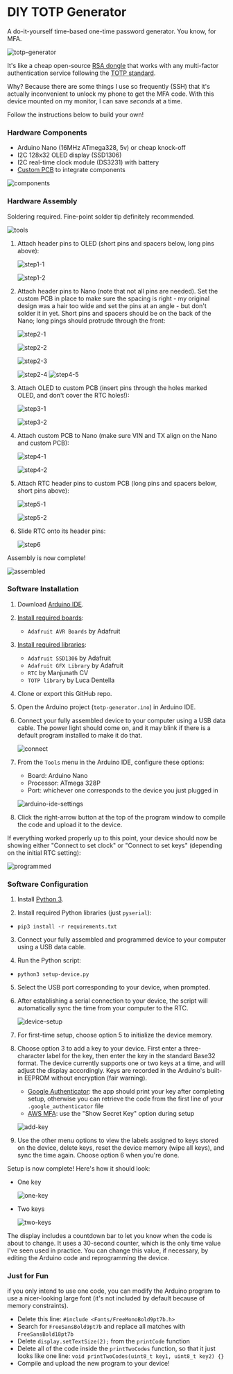 # DIY TOTP Generator

A do-it-yourself time-based one-time password generator. You know, for MFA.

![totp-generator](images/totp-generator.jpg)

It's like a cheap open-source [RSA dongle](https://www.tokenguard.com/SecurID-700.asp) that works with any multi-factor authentication service following the [TOTP standard](https://datatracker.ietf.org/doc/html/rfc6238).

Why? Because there are some things I use so frequently (SSH) that it's actually inconvenient to unlock my phone to get the MFA code. With this device mounted on my monitor, I can save *seconds* at a time.

Follow the instructions below to build your own!

### Hardware Components

- Arduino Nano (16MHz ATmega328, 5v) or cheap knock-off
- I2C 128x32 OLED display (SSD1306)
- I2C real-time clock module (DS3231) with battery
- [Custom PCB](custom-pcb/) to integrate components

![components](images/components.jpg)

### Hardware Assembly

Soldering required. Fine-point solder tip definitely recommended.

![tools](images/tools.jpg)

1. Attach header pins to OLED (short pins and spacers below, long pins above):

   ![step1-1](images/step1-1.jpg)

   ![step1-2](images/step1-2.jpg)


2. Attach header pins to Nano (note that not all pins are needed). Set the custom PCB in place to make sure the spacing is right - my original design was a hair too wide and set the pins at an angle - but don't solder it in yet. Short pins and spacers should be on the back of the Nano; long pings should protrude through the front:

   ![step2-1](images/step2-1.jpg)

   ![step2-2](images/step2-2.jpg)

   ![step2-3](images/step2-3.jpg)

   ![step2-4](images/step2-4.jpg)
   ![step4-5](images/step2-5.jpg)


3. Attach OLED to custom PCB (insert pins through the holes marked OLED, and don't cover the RTC holes!):

   ![step3-1](images/step3-1.jpg)

   ![step3-2](images/step3-2.jpg)


4. Attach custom PCB to Nano (make sure VIN and TX align on the Nano and custom PCB):

   ![step4-1](images/step4-1.jpg)

   ![step4-2](images/step4-2.jpg)


5. Attach RTC header pins to custom PCB (long pins and spacers below, short pins above):

   ![step5-1](images/step5-1.jpg)

   ![step5-2](images/step5-2.jpg)

6. Slide RTC onto its header pins:

   ![step6](images/step6.jpg)

Assembly is now complete!

![assembled](images/assembled.jpg)

### Software Installation

1. Download [Arduino IDE](https://www.arduino.cc/en/software).

2. [Install required boards](https://support.arduino.cc/hc/en-us/articles/360016119519-How-to-add-boards-in-the-board-manager):

   - `Adafruit AVR Boards` by Adafruit

3. [Install required libraries](https://docs.arduino.cc/software/ide-v1/tutorials/installing-libraries):
   - `Adafruit SSD1306` by Adafruit
   - `Adafruit GFX Library` by Adafruit
   - `RTC` by Manjunath CV
   - `TOTP library` by Luca Dentella

4. Clone or export this GitHub repo.

5. Open the Arduino project (`totp-generator.ino`) in Arduino IDE.

6. Connect your fully assembled device to your computer using a USB data cable. The power light should come on, and it may blink if there is a default program installed to make it do that.

   ![connect](images/connect.jpg)

7. From the `Tools` menu in the Arduino IDE, configure these options:
   - Board: Arduino Nano
   - Processor: ATmega 328P
   - Port: whichever one corresponds to the device you just plugged in

   ![arduino-ide-settings](images/arduino-ide-settings.jpg)

8. Click the right-arrow button at the top of the program window to compile the code and upload it to the device.

If everything worked properly up to this point, your device should now be showing either "Connect to set clock" or "Connect to set keys" (depending on the initial RTC setting):

![programmed](images/programmed.jpg)

### Software Configuration

1. Install [Python 3](https://www.python.org/downloads/).

2. Install required Python libraries (just `pyserial`):
   
* `pip3 install -r requirements.txt`
   
3. Connect your fully assembled and programmed device to your computer using a USB data cable.

4. Run the Python script:
   
* `python3 setup-device.py`
   
5. Select the USB port corresponding to your device, when prompted.

6. After establishing a serial connection to your device, the script will automatically sync the time from your computer to the RTC.

   ![device-setup](images/device-setup.jpg)

7. For first-time setup, choose option 5 to initialize the device memory.

8. Choose option 3 to add a key to your device. First enter a three-character label for the key, then enter the key in the standard Base32 format. The device currently supports one or two keys at a time, and will adjust the display accordingly. Keys are recorded in the Arduino's built-in EEPROM without encryption (fair warning).
   - [Google Authenticator](https://support.google.com/accounts/answer/1066447): the app should print your key after completing setup, otherwise you can retrieve the code from the first line of your `.google_authenticator` file
   - [AWS MFA](https://docs.aws.amazon.com/IAM/latest/UserGuide/id_credentials_mfa_enable_virtual.html): use the "Show Secret Key" option during setup

   ![add-key](images/add-key.jpg)

9. Use the other menu options to view the labels assigned to keys stored on the device, delete keys, reset the device memory (wipe all keys), and sync the time again. Choose option 6 when you're done.

Setup is now complete! Here's how it should look:

- One key

  ![one-key](images/one-key.jpg)

- Two keys

  ![two-keys](images/two-keys.jpg)

The display includes a countdown bar to let you know when the code is about to change. It uses a 30-second counter, which is the only time value I've seen used in practice. You can change this value, if necessary, by editing the Arduino code and reprogramming the device.

### Just for Fun ###

if you only intend to use one code, you can modify the Arduino program to use a nicer-looking large font (it's not included by default because of memory constraints).

- Delete this line: `#include <Fonts/FreeMonoBold9pt7b.h>`
- Search for `FreeSansBold9pt7b` and replace all matches with `FreeSansBold18pt7b`
- Delete `display.setTextSize(2);` from the `printCode` function
- Delete all of the code inside the `printTwoCodes` function, so that it just looks like one line: `void printTwoCodes(uint8_t key1, uint8_t key2) {}`
- Compile and upload the new program to your device!
